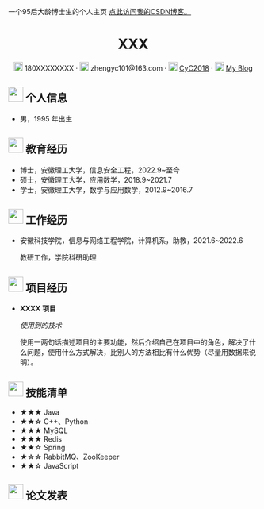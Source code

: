 一个95后大龄博士生的个人主页
[点此访问我的CSDN博客。](https://blog.csdn.net/cfshao)
 <center>
     <h1>XXX</h1>
     <div>
         <span>
             <img src="assets/phone-solid.svg" width="18px">
             180XXXXXXXX
         </span>
         ·
         <span>
             <img src="assets/envelope-solid.svg" width="18px">
             zhengyc101@163.com
         </span>
         ·
         <span>
             <img src="assets/github-brands.svg" width="18px">
             <a href="https://github.com/CyC2018">CyC2018</a>
         </span>
         ·
         <span>
             <img src="assets/rss-solid.svg" width="18px">
             <a href="#">My Blog</a>
         </span>
     </div>
 </center>

 ## <img src="assets/info-circle-solid.svg" width="30px"> 个人信息 

 - 男，1995 年出生


## <img src="assets/graduation-cap-solid.svg" width="30px"> 教育经历

- 博士，安徽理工大学，信息安全工程，2022.9~至今
- 硕士，安徽理工大学，应用数学，2018.9~2021.7
- 学士，安徽理工大学，数学与应用数学，2012.9~2016.7


## <img src="assets/briefcase-solid.svg" width="30px"> 工作经历

- 安徽科技学院，信息与网络工程学院，计算机系，助教，2021.6~2022.6

   教研工作，学院科研助理

## <img src="assets/project-diagram-solid.svg" width="30px"> 项目经历

- **XXXX 项目**

  *使用到的技术*

  使用一两句话描述项目的主要功能，然后介绍自己在项目中的角色，解决了什么问题，使用什么方式解决，比别人的方法相比有什么优势（尽量用数据来说明）。

## <img src="assets/tools-solid.svg" width="30px"> 技能清单

- ★★★ Java
- ★★☆ C++、Python
- ★★★ MySQL
- ★★★ Redis
- ★★☆ Spring
- ★☆☆ RabbitMQ、ZooKeeper
- ★★☆ JavaScript
## <img src="assets/project-diagram-solid.svg" width="30px"> 论文发表
